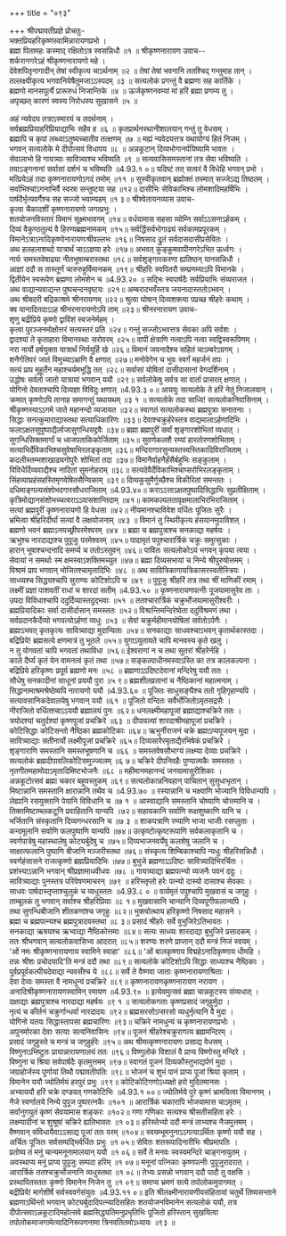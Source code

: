 +++
title = "०९३"

+++
श्रीपद्मावतीप्रज्ञे प्रोचतुः-  
भक्तप्रियहरिकृष्णस्वामिन्नारायणप्रभो ।  
ब्रह्मा पितामहः कस्माद् रक्षितोऽत्र स्वसन्निधौ ॥१ ॥
श्रीकृष्णनारायण उवाच--  
शर्करानगरेऽहं श्रीकृष्णनारायणो महे ।  
देवेशपितृनागादीन् तेषां स्वीकृत्य चाऽर्थनाम् ॥२ ॥
तेषां तेषां भवनानि ततश्चिद् गन्तुमाह तान् ।  
तल्लक्ष्यीकृत्य भगवानियेषैतुमजाऽऽस्पदम् ॥३ ॥
सत्यलोकं प्रगन्तुं वै ब्रह्मणा सह कार्तिके ।  
ब्रह्मणो मानसपूर्त्यै प्रारूरुधं निजान्तिके ॥४ ॥
ऊर्जकृष्णनवम्यां मां हरिं ब्रह्मा प्रणम्य तु ।  
अपृच्छत् कारणं स्वस्य निरोधस्य सुखासने ॥५ ॥
    
    
अहं न्यवेदय तत्राऽस्मारयं च तदर्थनाम् ।  
सर्वब्रह्मप्रियाहरिप्रियाद्याभिः सहैव ह ॥६ ॥
कृतप्रार्थनस्थानीशालयान् गन्तुं तु वेधसम् ।  
ब्रह्मापि च कृपां लब्ध्वाऽतुष्यच्चातीव तत्क्षणम् ॥७ ॥
मह्यं न्यवेदयत्तत्र यथायोग्यं हितं निजम् ।  
भगवन् सत्यलोके मे दीपोत्सवं विधापय ॥८ ॥
अन्नकूटान् दिव्यभोगानर्पयिष्यामि भावतः ।  
सेवालाभो हि गायत्र्याः सावित्र्याश्च भविष्यति ॥९ ॥
सत्यवासिसमस्तानां तत्र सेवा भविष्यति ।  
तवाऽङ्गनानां सर्वासां दर्शनं च भविष्यति ॥4.93.१ ०॥
यदिष्टं तत् सत्वरं वै विधेहि भगवन् प्रभो ।  
मत्प्रियेऽहं तदा कृष्णनारायणोऽगदं तमोम् ॥११ ॥
सुस्वीकृतवान् ब्रह्मोक्तं तस्मात् सज्जेऽद्य तिष्ठतम् ।  
सर्वाभिश्चांऽगनाभिर्वै स्वस्रा सन्तुष्टया सह ॥१२॥
दासीभिः सेविकाभिश्च लोमशादिमहर्षिभिः ।  
पार्षदैर्भृत्यवर्गैश्च सह सज्जो भवाम्यहम् ॥१ ३॥
श्रीश्वेतायनव्यास उवाच-  
कृत्वा चैकादशीं कृष्णनारायणो जगत्प्रभुः ।  
शतयोजनविस्तारं विमानं सूक्ष्मभावगम् ॥१४॥
वर्धयामास सहसा व्योम्नि सर्वाऽऽसनाऽर्हकम् ।  
दिव्यं वैकुण्ठतुल्यं वै हिरण्यब्रह्मनामकम् ॥१५॥
सर्वर्द्धिसर्वभोगाढ्यं सर्वकामप्रपूरकम् ।  
विमानेऽत्राऽनादिकृष्णोनारायणःश्रीवल्लभः ॥१६॥
निषसाद द्रुतं सर्वदासदासीप्रसेवितः ।  
अथ हलहलाशब्दो यात्रार्थं चाऽऽज्ञया हरेः ॥१७॥
अभवत् कुङ्कुमवापीनगरेऽभित ऊर्ध्वगः ।  
नार्यः समस्तवेषाढ्या नीतभूषाम्बरास्तथा ॥१८॥
सर्वशृङ्गारकरणा ह्यतिष्ठन् यानसन्निधौ ।  
आज्ञां ददौ स तास्तूर्णं चारुरुहुर्विमानकम् ॥१९॥
श्रीहरिः स्वपितरौ सम्प्रणम्याऽपि विमानके ।  
द्वितीयेन स्वरूपेण ब्रह्मणा लोमशेन च ॥4.93.२० ॥
सद्भिः स्वपार्षदैः सर्वप्रियाभिः संव्यराजत ।  
अथ वाद्यान्यवाद्यन्त पुष्पचन्दनवृष्टयः ॥२१॥
अम्बरादभवँस्तत्र जयनादास्ततोऽभवन् ।  
अथ श्रीबदरी बद्रिकाश्रमे श्रीनरायणम् ॥२२॥
श्रुत्वा घोषान् दिव्यशक्त्या पप्रच्छ श्रीहरेः कथाम् ।  
क्व यानादितदाऽऽह श्रीनरनारायणोऽपि ताम् ॥२३॥
श्रीनरनारायण उवाच-  
शृणु बद्रीप्रिये कृष्णो द्वाविंशं स्वजनेर्महम् ।  
कृत्वा पुरञ्जनमोक्षोत्तरं सत्यस्तरं प्रति ॥२४॥
गन्तुं सज्जोऽभवत्तत्र सेवका अपि सर्वशः ।  
द्वादश्यां ते कृताहारा विमानस्थाः सरोवरम् ॥२५॥
वापीं क्षेत्राणि नत्वाऽपि नत्वा स्वद्विस्वरूपिणम् ।  
नरा नार्यो हर्षयुक्ता यात्रार्थं निर्ययुर्हि खे ॥२६॥
विमानं जयनादैश्च सहितं चाऽम्बरेऽग्रगम् ।  
शनैर्गतिपरं जातं विमुच्याऽभ्राणि वै क्षणात् ॥२७॥
मनोवेगेन च भुवः स्वर्गं महर्जनं तपः ।  
सत्यं प्राप मुहूर्तेन महाश्चर्यमभूद्धि तत् ॥२८॥
सर्वासां योषितां दासीदासानां वेगदर्शिनाम् ।  
उद्धोषः सर्वतो जातो यात्रायां भगवान् ययौ ॥२९॥
सर्वलोकेषु सर्वत्र सा वार्ता प्रासरत् क्षणात् ।  
योगिनो देवताश्चापि दिव्यज्ञा विविदुः क्षणात् ॥4.93.३ ०॥
आययुः सत्यलोके ते हरिं नेतुं निजालयान् ।  
क्रमात् कृष्णोऽपि तानाह समागन्तुं यथायथम् ॥३ १ ॥
सत्यलोके तदा साध्वि! सत्यलोकनिवासिनाम् ।  
श्रीकृष्णस्याऽऽगमे जाते महानन्दो व्यजायत ॥३२॥
स्वागतं सत्यलोकस्था ब्रह्मपुत्राः सनातनाः ।  
सिद्धाः सनत्कुमाराद्यास्तथा सत्याधिकारिणः ॥३३॥
देवाश्चक्रुर्हरेस्तत्र वाद्यमालाऽर्हणादिभिः ।  
फलाऽक्षतसुपुष्पाद्यैर्लाजासुगन्धिसद्द्रवैः ॥३४॥
ब्रह्मा ब्रह्मपुरीं सर्वां शृङ्गारशोभितां व्यधात् ।  
सुगन्धिसिक्तमार्गां च ध्वजपताकिकोर्जिताम् ॥३५॥
सुवर्णकलशै रम्यां हारतोरणशोभिताम् ।  
सत्याभिर्देविकाभिश्चसुवेषाभिरलङ्कृताम् ॥३६॥
मन्दिरागारसुन्यस्तस्वस्तिकादिविराजिताम् ।  
कदलीस्तम्भशाखाढ्यगोपुरैः शोभितां तदा ॥३७॥
विमानैर्वाहनैर्हंसैर्बहुभिः सङ्कुलाम् ।  
विविधैर्दिव्यवाद्यैश्च नादितां सुमनोहराम् ॥३८॥
सत्यदेवैर्देविकाभिश्चाप्सरोभिरलङ्कृताम् ।  
सिंहव्याघ्रहंसहस्तिमृगवेषितसैन्यिकाम् ॥३९॥
दिव्यकुसुमैर्गुच्छैश्च विकीरितां समन्ततः ।  
दधिमाङ्गल्यसंशोभदगारसौधराजिताम् ॥4.93.४०॥
कराऽऽत्ताऽक्षतपुष्पादिसिद्धाभिः सुप्रतीक्षिताम् ।  
कृत्रिमोद्यानसंशोभच्चत्वराऽऽवासशान्तिदाम् ॥४१॥
कामकल्पलतावृक्षमालाभिरभिराजिताम् ।  
सत्यां ब्रह्मपुरीं कृष्णनारायणो हि वेधसा ॥४२॥
नीयमानश्चाविवेश वर्धितः पूजितः सुरैः ।  
भ्रमित्वा श्रीहरिर्दीर्घां सत्यां वै लक्षयोजनाम् ॥४३ ॥
विमानं तु स्थिरीकृत्य हंसयानमुपाविशत् ।  
ब्रह्मणो भवनं ब्रह्माऽनयच्छ्रीपरमेश्वरम् ॥४४ ॥
ब्रह्मा च ब्रह्मपुत्राश्च सनकाद्या महर्षयः ।  
ऋभुश्च नारदाद्याश्च पुपूजुः परमेश्वरम् ॥४५॥
पादामृतं पपुश्चारार्त्रिकं चक्रुः समुत्सुकाः ।  
हारान् भूषाश्चन्दनादि समर्प्य च ततोऽस्तुवन् ॥४६॥
पावितः सत्यलोकोऽयं भगवन् कृपया त्वया ।  
सेवायां न समर्थाः स्म क्षमस्वाऽशक्तिमच्युत ॥४७॥
ब्रह्मा दिव्यसभायां च निन्ये श्रीपुरुषोत्तमम् ।  
विश्रामं प्राप भगवान् भोजितश्चामृतादिभिः ॥४८ ॥
अथ सावित्रिकागायत्रिकासरस्वतीस्त्रियः ।  
साध्व्यश्च सिद्धयश्चापि सुराण्यः कोटिशोऽपि च ॥४९ ॥
पुपूजुः श्रीहरिं तत्र तथा श्रीं माणिकीं रमाम् ।  
लक्ष्मीं प्रज्ञां पाशवतीं राधां च शारदां सतीम् ॥4.93.५० ॥
कृष्णनारायणपत्नीः पूजयामासुरेव ताः ।  
उपदा विविधाश्चापि ददुर्दिव्यास्तदुद्भवाः ॥५१ ॥
ततश्चारार्त्रिकं चक्रुर्भोजयामासुरीश्वरीः ।  
ब्रह्मप्रियादिकाः सर्वा दासीर्दासान् समस्ततः ॥५२॥
विश्रान्तिमन्दिरेष्वेता ददुर्विश्रमणं तथा ।  
सर्वप्रदानकैर्देव्यो भगवत्योऽर्हणां व्यधुः ॥५३ ॥
सेवां चक्रुर्महीमानयोषितां सर्वतोऽर्पणैः ।  
ब्रह्माऽभवत् कृतकृत्यः सावित्र्याद्या मुदान्विताः ॥५४॥
सनकाद्याः साधवश्चाऽभवन् कृतार्थकास्तदा ।  
बद्रिप्रिये! ब्रह्मसत्ये क्षणमात्रं तु भूतले ॥५५॥
युगाऽयुतायते चापि मानवस्य कृते खलु ।  
न तु योगवतां चापि भगवतां तथाविधा ॥५६॥
ईश्वराणां न च तथा सुतरां श्रीहरेर्नहि ।  
काले दैर्घ्यं कृतं येन वामनत्वं कृतं तथा ॥५७॥
सङ्कल्पाधीनमस्याऽस्ति का तत्र कालकल्पना ।  
बद्रिप्रिये हरिकृष्णः प्रपूर्य ब्रह्मणो मनः ॥५८ ॥
ब्रह्मणाऽऽदिष्टदेवानां मन्दिरेषु ययौ ततः ।  
सौधेषु सनकादीनां साधूनां प्रययौ पुरा ॥५ ९॥
ब्रह्मशीलव्रतानां च नैष्ठिकानां महात्मनाम् ।  
सिद्धानामाश्रमश्रेष्ठेष्वपि नारायणो ययौ ॥4.93.६० ॥
पूजितः साधुसङ्घैश्च ततो गृहिगृहाण्यपि ।  
सत्यावसानिकदेवालयेषु भगवान् ययौ ॥६१ ॥
पूजितो वन्दितः सर्वैर्भोजितोऽमृतसद्रसैः ।  
नीराजितो वर्धितश्चाऽऽययौ ब्रह्मालयं पुनः ॥६२॥
धनलक्ष्मीमहापूजां ब्रह्माद्याश्चक्रिरे ततः ।  
त्रयोदश्यां चतुर्दश्यां कृष्णपूजां प्रचक्रिरे ॥६३ ॥
दीपावल्यां शारदाश्रीमहापूजां प्रचक्रिरे ।  
कोटिसिद्धाः कोटिसन्तो नैष्ठिका ब्रह्मकोटिकाः ॥६४॥
ऋभुर्नीराजनं चक्रे ब्रह्माऽप्यपूजयन् मुदा ।  
सावित्र्याद्याः सतीनार्यो लक्ष्मीपूजां प्रचक्रिरे ॥६५॥
दिव्यसारैरमृताद्यैरभिषेकं प्रचक्रिरे ।  
शृङ्गाराणि समस्तानि समस्तभूषणानि च ॥६६ ॥
समस्तवेषसौभाग्यं लक्ष्म्या देव्याः प्रचक्रिरे ।  
सत्यलोकं ब्रह्मदीपावलिकोटिसमुज्ज्वलम् ॥६ ७॥
चक्रिरे दीपनिवहैः पुण्यात्मकैः समस्ततः ।  
नृतगीतमहामोदाऽमृतादिमिष्टभोजनैः ॥६८ ॥
महीमानमहानन्दं जनयामासुरीशिकाः ।  
अन्नकूटोत्सवं ब्रह्मा चकार बहुवस्तुकम् ॥६९॥
सत्यलोकान्ननिवहान् पाचितान् सुसुधाभृतान् ।  
मिष्टान्नानि समस्तानि क्षारान्नानि तथैव च ॥4.93.७० ॥
रस्यान्नानि च भक्ष्याणि भोज्यानि विविधान्यपि ।  
लेह्यानि रसयुक्तानि पेयानि विविधानि च ॥७ १ ॥
आस्वाद्यानि समस्तानि चोष्याणि चोत्तमानि च ।  
तिक्तमिष्टाम्ब्लकटूनि प्रवाहितानि यान्यपि ।७२॥
सहायकानि सर्वाणि रूक्षशुष्काणि यानि च ।  
भर्जितानि संस्कृतानि दिव्यगन्धरसानि च ॥७ ३ ॥
शाकपत्राणि रम्याणि भाजा भाजीः रसप्लुताः ।  
कन्दमूलानि सर्वाणि फलपुष्पाणि यान्यपि ॥७४॥
उत्कृष्टोत्कृष्टरूपाणि सर्वकलाकृतानि च ।  
स्वर्णपात्रेषु महास्थालेषु कोट्यर्बुदेषु च ॥७५॥
दिव्यभाजनवर्येषु कलशेषु जलानि च ।  
साक्षात्फलानि पुष्पाणि बीजानि मञ्जरीस्तथा ॥७६॥
संस्कृत्य शिम्बिकाश्चापि न्यधुः श्रीहरिसन्निधौ ।  
स्वर्णहंसासने राजत्कृष्णो ब्रह्मप्रियादिभिः ॥७७॥
बुभुजे ब्रह्मणाऽऽदिष्टः सावित्र्यादिभिरर्चितः ।  
प्रशंस्याऽन्नानि भगवान् श्रीप्रज्ञामाधवीधवः ॥७८ ॥
गायत्र्याद्या ब्रह्मपत्न्यो व्यजनैः पवनं ददुः ।  
सावित्र्याद्याः पुनस्तत्र परिवेषणमाचरन् ॥७९ ॥
हरिस्तृप्तो हरेः पत्न्यो दास्यो दासाश्च सेवकाः ।  
साधवः पार्षदास्तृप्ताश्चुलुकं च व्यधुस्ततः ॥4.93.८ ० ॥
वार्यमृतं पपुश्चापि मुखवासं च जगृहुः ।  
ताम्बूलकं तु भगवान् सर्वाश्च श्रीहरिप्रियाः ॥८ १॥
मुखवासानि चान्यानि दिव्यपूगीफलान्यपि ।  
तथा सुगन्धिबीजानि शीतकणांश्च जगृहुः ॥८२॥
भुक्त्वोत्थाय हरिकृष्णो निषसाद महासने ।  
ब्रह्मा च ब्रह्मपत्न्यश्च ब्रह्मपुत्रादयस्तथा ॥८ ३॥
प्रसादं श्रीहरेः सर्वे वुभुजिरेऽतिभावतः ।  
सनकाद्या ऋषयश्च ऋभ्वाद्या नैष्ठिकोत्तमाः ॥८४॥
सत्यः साध्व्यः शारदाद्या बुभुजिरे प्रसादकम् ।  
ततः श्रीभगवान् सत्यलोकवासिभ्य आदरात् ॥८५॥
शरण्यः शरणे प्राप्तान् ददौ मन्त्रं निजं स्वयम् ।  
'ओं नमः श्रीकृष्णनारायणाय स्वामिने स्वाहा' ॥८६॥
'ओं बालकृष्णाय विद्महेऽनादिकृष्णाय धीमहि ।  
तन्नः श्रीशः प्रचोदयादि'ति मन्त्रं ददौ तथा ॥८९॥
सत्यलोके कोटिशोऽपि सिद्धाः साध्याश्च नैष्ठिकाः ।  
पूर्वप्रपूर्वकल्पीयदेवाद्या न्यवसँश्च ये ॥८८॥
सर्वे ते वैष्णवा जाताः कृष्णनारायणाश्रिताः ।  
देवा देव्यः समस्ता वै नामधुन्यं प्रचक्रिरे ॥८९॥
कृष्णनारायणकृष्णनारायण नरायण ।  
अनादिश्रीकृष्णनारायणस्वामिन् रमायण ॥4.93.९० ॥
इत्येवमुत्सवं ब्रह्मा चान्नकूटस्य संव्यधात् ।  
दक्षाद्याः ब्रह्मपुत्राश्च नारदाद्या महर्षयः ॥९ १ ॥
सत्यलोकगताः कृष्णप्रसादं जगृहुर्मुदा ।  
नृत्यं च कीर्तनं चक्रुर्गान्धर्वा नारदादयः ॥९२॥
ब्रह्मसरसोऽप्सरसो व्यधुर्नृत्यानि वै मुदा ।  
योगिनो यतयः सिद्धास्तापसा ब्रह्मचारिणः ॥९३॥
चक्रिरे नामधुन्यं च कृष्णनारायणप्रभोः ।  
अपुनर्मारका देवाः सत्याः सत्यनिवासिनः ॥९४॥
पूजनं श्रीहरेश्चक्रुरागत्य ब्रह्ममन्दिरम् ।  
प्रसादं जगृहुस्ते च मन्त्रं च जगृहुर्हरेः ॥९५॥
अथ श्रीमत्कृष्णनारायणः प्रसाद्य वेधसम् ।  
विष्णुनाऽभिष्टुतः प्रायान्नारायणालयं ततः ॥९६॥
विष्णुलोकं विशालं वै प्राप्य विष्णोस्तु मन्दिरे ।  
विष्णुना च श्रिया सर्वपार्षदैः कृतमुत्तमम् ॥९७॥
स्वागतं पूजनं दिव्यकौस्तुभाद्यर्पणं मुदा ।  
जग्राहोर्जस्य पूर्णायां तिथौ पद्मावतीपतिः ॥९८॥
भोजनं च शुभं पानं प्राप्य पूजां श्रिया कृताम् ।  
विमानेन ययौ ज्योतिर्मयं हरपुरं प्रभुः ॥९९॥
कोटिकोटिगणोऽध्यक्षो हरो मुदितमानसः ।  
अभ्याययौ हरिं चक्रे दण्डवत् गणकोटिभिः ॥4.93.१ ००॥
ज्योतिर्मये पुरे कृष्णं भ्रामयित्वा विमानगम् ।  
नैजे स्वर्णालये निन्ये पुपूज पुष्परत्नकैः ॥१०१ ॥
आरार्त्रिकं चकारापि भोजयामास चाऽमृतम् ।  
सर्वानुगयुतं कृष्णं सेवयामास शङ्करः ॥१०२॥
गणा गणिकाः सत्यश्च श्रीसतीसहिता हरेः ।  
लक्ष्म्यादीनां च शुश्रूषां चक्रिरे ह्यतिभावतः ॥१ ०३॥
हरिस्तेभ्यो ददौ मन्त्रं ताभ्यश्च नैजमुत्तमम् ।  
वैष्णवान् संविधायैवाऽऽसाद्य पूजां ततः परम् ॥१०४॥
स्वयम्भूमनुनाऽऽगत्याऽर्थितः कृष्णो ययौ सह ।  
अर्चितः पूजितः सर्वसम्पद्भिर्वर्धितः प्रभुः ॥१ ०५॥
सेवितः शतरूपादिनारीभिः श्रीप्रमापतिः ।  
प्रतोष्य तं मनुं चान्यमनूनामालयान् ययौ ॥१ ०६॥
सर्वे ते मनवः स्वस्वमन्दिरे चाङ्गनायुतम् ।  
अवस्थाप्य मनुं प्राप्य पुपूजुः सम्पदा हरिम् ॥१ ०७॥
मनूनां पत्निकाः कृष्णपत्नीः पुपूजुरादरात् ।  
आरार्त्रिकं ततश्चक्रुर्भोजनानि व्यधुस्तथा ॥१ ०८॥
तेभ्यः प्रसन्नो भगवान् ददौ पादौ तु वक्षसि ।  
प्रस्थापितस्ततः कृष्णो विमानेन निजेन तु ॥१ ०९॥
समाप्य भ्रमणं सत्ये तपोलोकमुपागमत् ।  
बद्रीप्रिये! मार्गशीर्षे सर्वस्ववर्गसंयुतः ॥4.93.११ ०॥
इति श्रीलक्ष्मीनारायणीयसंहितायां चतुर्थे तिष्यसन्ताने ब्रह्मणाऽर्थिन्तो भगवान् कोट्यर्बुदादिपत्न्यादिसहितः शतयोजनविमानेन सत्यलोकं ययौ, तत्र दीपोत्सवाऽन्नकूटादिमहोत्सवे ब्रह्मसिद्धयतिमनुप्रभृतिभिः पूजितो हरिस्तान् सुखयित्वा तपोलोकमाजगामेत्यादिनिरूपणनामा त्रिनवतितमोऽध्यायः ॥९३ ॥
    
    
